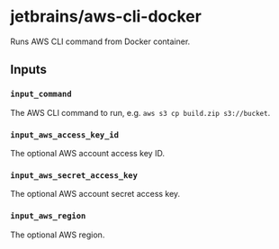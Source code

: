 # jetbrains/aws-cli-docker

Runs AWS CLI command from Docker container.

## Inputs

### `input_command`

The AWS CLI command to run, e.g. `aws s3 cp build.zip s3://bucket`.

### `input_aws_access_key_id`

The optional AWS account access key ID.

### `input_aws_secret_access_key`

The optional AWS account secret access key.

### `input_aws_region`

The optional AWS region.